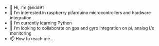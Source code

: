 - 👋 Hi, I’m @ndd91
- 👀 I’m interested in raspberry pi/arduino microcontrollers and hardware integration
- 🌱 I’m currently learning Python
- 💞️ I’m looking to collaborate on gps and gyro integration on pi, analog I/o monitoring
- 📫 How to reach me ...

<!---
ndd91/ndd91 is a ✨ special ✨ repository because its `README.md` (this file) appears on your GitHub profile.
You can click the Preview link to take a look at your changes.
--->
